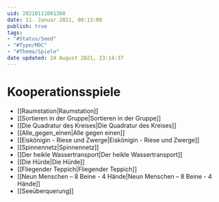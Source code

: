 ```yaml
---
uid: 20210111001300
date: 11. Januar 2021, 00:13:00
publish: true
tags:
- "#Status/Seed"
- "#Type/MOC"
- "#Thema/Spiele"
date updated: 24 August 2021, 23:14:37
---
```


# Kooperationsspiele

- [[Raumstation|Raumstation]]
- [[Sortieren in der Gruppe|Sortieren in der Gruppe]]
- [[Die Quadratur des Kreises|Die Quadratur des Kreises]]
- [[Alle_gegen_einen|Alle gegen einen]]
- [[Eiskönigin - Riese und Zwerge|Eiskönigin - Riese und Zwerge]]
- [[Spinnennetz|Spinnennetz]]
- [[Der heikle Wassertransport|Der heikle Wassertransport]]
- [[Die Hürde|Die Hürde]]
- [[Fliegender Teppich|Fliegender Teppich]]
- [[Neun Menschen – 8 Beine - 4 Hände|Neun Menschen – 8 Beine - 4 Hände]]
- [[Seeüberquerung]]
